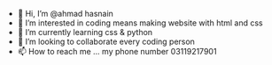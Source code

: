 - 👋 Hi, I’m @ahmad hasnain
- 👀 I’m interested in coding means making website with html and css
- 🌱 I’m currently learning css & python
- 💞️ I’m looking to collaborate every coding person
- 📫 How to reach me ... my phone number 03119217901

<!---
ahmadownerbot/ahmadownerbot is a ✨ special ✨ repository because its `README.md` (this file) appears on your GitHub profile.
You can click the Preview link to take a look at your changes.
--->
